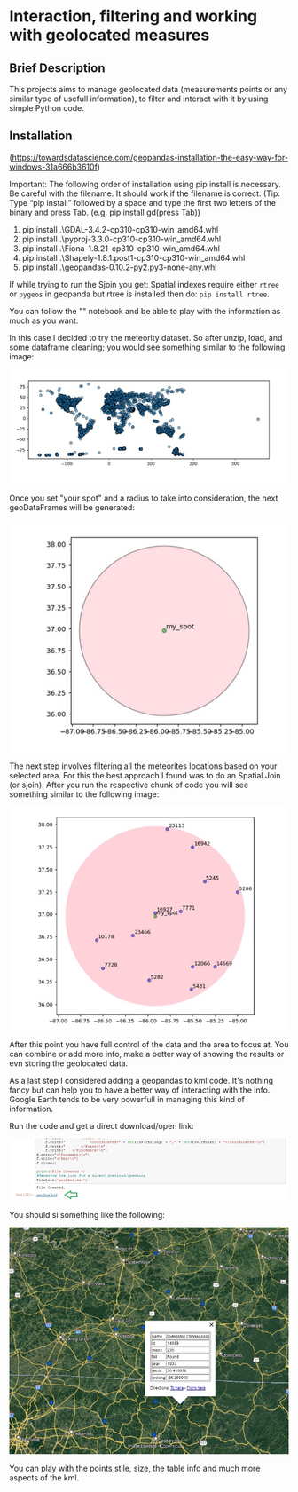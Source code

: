 # Interaction, filtering and working with geolocated measures

## Brief Description

This projects aims to manage geolocated data (measurements points or any similar type of usefull information), to filter and interact with it by using simple Python code.

## Installation

(https://towardsdatascience.com/geopandas-installation-the-easy-way-for-windows-31a666b3610f)

Important: The following order of installation using pip install is necessary. Be careful with the filename. It should work if the filename is correct: (Tip: Type “pip install” followed by a space and type the first two letters of the binary and press Tab. (e.g. pip install gd(press Tab))
1. pip install .\GDAL-3.4.2-cp310-cp310-win_amd64.whl
2. pip install .\pyproj-3.3.0-cp310-cp310-win_amd64.whl
3. pip install .\Fiona-1.8.21-cp310-cp310-win_amd64.whl
4. pip install .\Shapely-1.8.1.post1-cp310-cp310-win_amd64.whl
5. pip install .\geopandas-0.10.2-py2.py3-none-any.whl

If while trying to run the Sjoin you get: Spatial indexes require either `rtree` or `pygeos` in geopanda but rtree is installed then do:
`pip install rtree`.

You can follow the "" notebook and be able to play with the information as much as you want.

In this case I decided to try the meteority dataset. So after unzip, load, and some dataframe cleaning; you would see something similar to the following image:

<p align="center">
  <img src="./documentation_files/initial_geo.jpg">
</p>

Once you set "your spot" and a radius to take into consideration, the next geoDataFrames will be generated:

<p align="center">
  <img src="./documentation_files/poin_circle.jpg">
</p>

The next step involves filtering all the meteorites locations based on your selected area. For this the best approach I found was to do an Spatial Join (or sjoin). After you run the respective chunk of code you will see something similar to the following image:

<p align="center">
  <img src="./documentation_files/within_points.jpg">
</p>

After this point you have full control of the data and the area to focus at. You can combine or add more info, make a better way of showing the results or evn storing the geolocated data.

As a last step I considered adding a geopandas to kml code. It's nothing fancy but can help you to have a better way of interacting with the info. Google Earth tends to be very powerfull in managing this kind of information.

Run the code and get a direct download/open link:

<p align="center">
  <img src="./documentation_files/kml_link.jpg">
</p>

You should si something like the following:

<p align="center">
  <img src="./documentation_files/kml_google_earth.jpg">
</p>

You can play with the points stile, size, the table info and much more aspects of the kml.
